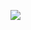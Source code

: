 













![](https://tenor.com/pt-BR/view/dog-smile-dog-smile-dog-gif-8410842647057035510)







